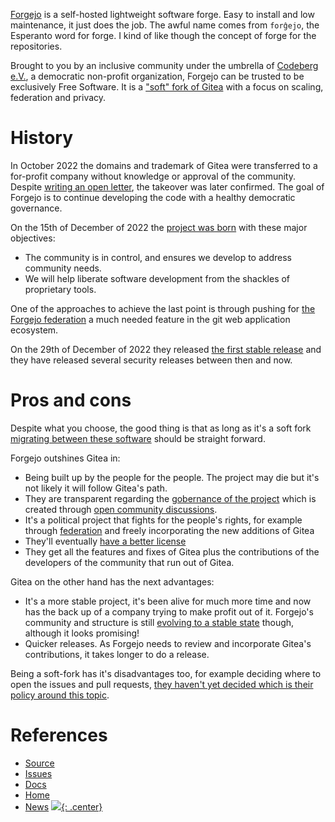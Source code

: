[Forgejo](https://forgejo.org/) is a self-hosted lightweight software forge.
Easy to install and low maintenance, it just does the job. The awful name comes from `forĝejo`, the Esperanto word for forge. I kind of like though the concept of forge for the repositories.

Brought to you by an inclusive community under the umbrella of [Codeberg e.V.](https://forgejo.org/faq/#what-is-codeberg-ev), a democratic non-profit organization, Forgejo can be trusted to be exclusively Free Software. It is a ["soft" fork of Gitea](https://codeberg.org/forgejo/forgejo/src/branch/forgejo/CONTRIBUTING/WORKFLOW.md#feature-branches) with a focus on scaling, federation and privacy. 

# History

In October 2022 the domains and trademark of Gitea were transferred to a for-profit company without knowledge or approval of the community. Despite [writing an open letter](https://gitea-open-letter.coding.social/), the takeover was later confirmed. The goal of Forgejo is to continue developing the code with a healthy democratic governance.

On the 15th of December of 2022 the [project was born](https://forgejo.org/2022-12-15-hello-forgejo/) with these major objectives:

- The community is in control, and ensures we develop to address community needs.
- We will help liberate software development from the shackles of proprietary tools.

One of the approaches to achieve the last point is through pushing for [the Forgejo federation](https://forgejo.org/2023-01-10-answering-forgejo-federation-questions/) a much needed feature in the git web application ecosystem.

On the 29th of December of 2022 they released [the first stable release](https://forgejo.org/2022-12-29-release-v1-18-0) and they have released several security releases between then and now.

# Pros and cons

Despite what you choose, the good thing is that as long as it's a soft fork [migrating between these software](https://forgejo.org/faq/#are-migrations-between-gitea-and-forgejo-possible) should be straight forward.

Forgejo outshines Gitea in:

- Being built up by the people for the people. The project may die but it's not likely it will follow Gitea's path.
- They are transparent regarding the [gobernance of the project](https://codeberg.org/forgejo/governance) which is created through [open community discussions](https://codeberg.org/forgejo/discussions/issues). 
- It's a political project that fights for the people's rights, for example through [federation](https://forgejo.org/2023-01-10-answering-forgejo-federation-questions/) and freely incorporating the new additions of Gitea
- They'll eventually [have a better license](https://codeberg.org/forgejo/discussions/issues/6)
- They get all the features and fixes of Gitea plus the contributions of the developers of the community that run out of Gitea.

Gitea on the other hand has the next advantages:

- It's a more stable project, it's been alive for much more time and now has the back up of a company trying to make profit out of it. Forgejo's community and structure is still [evolving to a stable state](https://codeberg.org/forgejo/meta/issues/187) though, although it looks promising!
- Quicker releases. As Forgejo needs to review and incorporate Gitea's contributions, it takes longer to do a release.

Being a soft-fork has it's disadvantages too, for example deciding where to open the issues and pull requests, [they haven't yet decided which is their policy around this topic](https://codeberg.org/forgejo/meta/issues/114).

# References

- [Source](https://codeberg.org/forgejo/forgejo)
- [Issues](https://codeberg.org/forgejo/forgejo/issues)
- [Docs](https://forgejo.org/docs/latest)
- [Home](https://forgejo.org/)
- [News](https://forgejo.org/news/)
[![](not-by-ai.svg){: .center}](https://notbyai.fyi)
